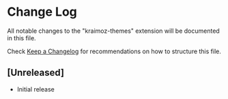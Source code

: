 # Change Log
All notable changes to the "kraimoz-themes" extension will be documented in this file.

Check [Keep a Changelog](http://keepachangelog.com/) for recommendations on how to structure this file.

## [Unreleased]
- Initial release
